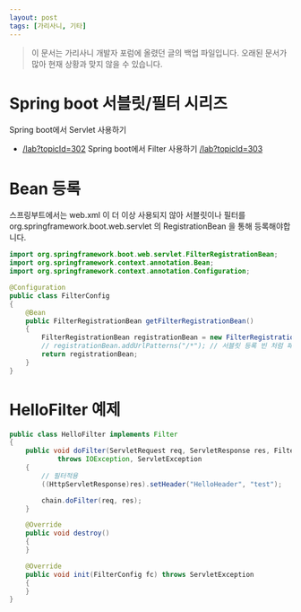 ```yaml
---
layout: post
tags: [가리사니, 기타]
---
```


> 이 문서는 가리사니 개발자 포럼에 올렸던 글의 백업 파일입니다.
오래된 문서가 많아 현재 상황과 맞지 않을 수 있습니다.


# Spring boot 서블릿/필터 시리즈
Spring boot에서 Servlet 사용하기
- [/lab?topicId=302](/lab?topicId=302)
Spring boot에서 Filter 사용하기
[/lab?topicId=303](/lab?topicId=303)


# Bean 등록
스프링부트에서는 web.xml 이 더 이상 사용되지 않아 서블릿이나 필터를 org.springframework.boot.web.servlet 의 RegistrationBean 을 통해 등록해야합니다.
``` java
import org.springframework.boot.web.servlet.FilterRegistrationBean;
import org.springframework.context.annotation.Bean;
import org.springframework.context.annotation.Configuration;

@Configuration
public class FilterConfig
{
	@Bean
	public FilterRegistrationBean getFilterRegistrationBean()
	{
		FilterRegistrationBean registrationBean = new FilterRegistrationBean(new HSTSFilter());
		// registrationBean.addUrlPatterns("/*"); // 서블릿 등록 빈 처럼 패턴을 지정해 줄 수 있다.
		return registrationBean;
	}
}
```


# HelloFilter  예제
``` java
public class HelloFilter implements Filter
{
	public void doFilter(ServletRequest req, ServletResponse res, FilterChain chain)
			throws IOException, ServletException
	{
		// 필터적용
		((HttpServletResponse)res).setHeader("HelloHeader", "test");

		chain.doFilter(req, res);
	}

	@Override
	public void destroy()
	{
	}

	@Override
	public void init(FilterConfig fc) throws ServletException
	{
	}
}
```